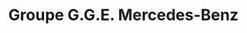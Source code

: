 ---
title: "Groupe G.G.E. Mercedes-Benz"
url: /les-ulis/groupe-g-g-e-mercedes-benz/
shop: voiture
---